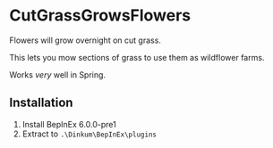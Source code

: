 # CutGrassGrowsFlowers

Flowers will grow overnight on cut grass.

This lets you mow sections of grass to use them as wildflower farms.

Works *very* well in Spring.

## Installation

1. Install BepInEx 6.0.0-pre1
2. Extract to `.\Dinkum\BepInEx\plugins`